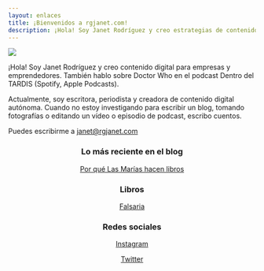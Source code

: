 ```yaml
---
layout: enlaces
title: ¡Bienvenidos a rgjanet.com!
description: ¡Hola! Soy Janet Rodríguez y creo estrategias de contenidos digitales y redes sociales para empresas y emprendedores.
---
```


<img src="[/images/Proyectos/videos-rgjanet.png](https://www.rgjanet.com/images/rgjanet-4.png)">

<p>¡Hola! Soy Janet Rodríguez y creo contenido digital para empresas y emprendedores. También hablo sobre Doctor Who en el podcast Dentro del TARDIS (Spotify, Apple Podcasts).</p>

<p>Actualmente, soy escritora, periodista y creadora de contenido digital autónoma. Cuando no estoy investigando para escribir un blog, tomando fotografías o editando un vídeo o episodio de podcast, escribo cuentos.</p>

<p>Puedes escribirme a <a href="mailto:janet@rgjanet.com">janet@rgjanet.com</a></p>

<h3 align="center">Lo más reciente en el blog</h3>

<p align="center"><a href="https://rgjanet.com/blog/las-marias-hacen-libros" class="button button--large">Por qué Las Marías hacen libros</a></p>
  
<h3 align="center">Libros</h3>
  
<p align="center"><a href="http://libros.rgjanet.com/" class="button button--large">Falsaria</a></p>

<h3 align="center">Redes sociales</h3>

<p align="center"><a href="https://www.instagram.com/rgjanet/" class="button button--large">Instagram</a></p>
<p align="center"><a href="https://twitter.com/RGJanet" class="button button--large">Twitter</a></p>

